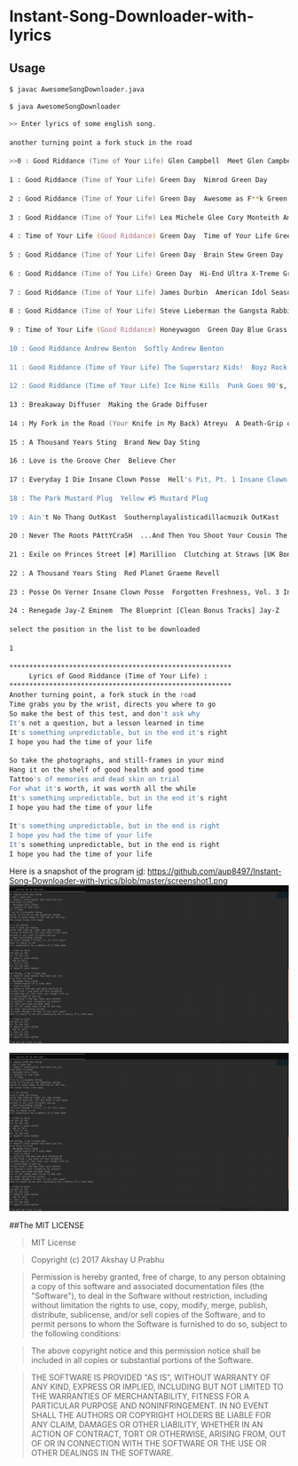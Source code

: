 # Instant-Song-Downloader-with-lyrics


## Usage

```bash
$ javac AwesomeSongDownloader.java
```
```bash
$ java AwesomeSongDownloader
```

```zsh
>> Enter lyrics of some english song.

another turning point a fork stuck in the road 

>>0 : Good Riddance (Time of Your Life) Glen Campbell  Meet Glen Campbell Glen Campbell

1 : Good Riddance (Time of Your Life) Green Day  Nimrod Green Day

2 : Good Riddance (Time of Your Life) Green Day  Awesome as F**k Green Day

3 : Good Riddance (Time of Your Life) Lea Michele Glee Cory Monteith Amber Riley Chord Overstreet  Glee: The Music - The Graduation Album Glee

4 : Time of Your Life (Good Riddance) Green Day  Time of Your Life Green Day

5 : Good Riddance (Time of Your Life) Green Day  Brain Stew Green Day

6 : Good Riddance (Time of You Life) Green Day  Hi-End Ultra X-Treme Green Day

7 : Good Riddance (Time of Your Life) James Durbin  American Idol Season 10 Highlights James Durbin

8 : Good Riddance (Time of Your Life) Steve Lieberman the Gangsta Rabbi  Jewish Pirate Steve Lieberman the Gangsta Rabbi

9 : Time of Your Life (Good Riddance) Honeywagon  Green Day Blue Grass: Pickin' on Green Day a Bluegrass Tribute Various Artists

10 : Good Riddance Andrew Benton  Softly Andrew Benton

11 : Good Riddance (Time of Your Life) The Superstarz Kids!  Boyz Rock! The Superstarz Kids!

12 : Good Riddance (Time of Your Life) Ice Nine Kills  Punk Goes 90's, Vol. 2 Various Artists

13 : Breakaway Diffuser  Making the Grade Diffuser

14 : My Fork in the Road (Your Knife in My Back) Atreyu  A Death-Grip on Yesterday Atreyu

15 : A Thousand Years Sting  Brand New Day Sting

16 : Love is the Groove Cher  Believe Cher

17 : Everyday I Die Insane Clown Posse  Hell's Pit, Pt. 1 Insane Clown Posse

18 : The Park Mustard Plug  Yellow #5 Mustard Plug

19 : Ain't No Thang OutKast  Southernplayalisticadillacmuzik OutKast

20 : Never The Roots PAttYCraSH  ...And Then You Shoot Your Cousin The Roots

21 : Exile on Princes Street [#] Marillion  Clutching at Straws [UK Bonus CD] Marillion

22 : A Thousand Years Sting  Red Planet Graeme Revell

23 : Posse On Verner Insane Clown Posse  Forgotten Freshness, Vol. 3 Insane Clown Posse

24 : Renegade Jay-Z Eminem  The Blueprint [Clean Bonus Tracks] Jay-Z

select the position in the list to be downloaded 

1

********************************************************
     Lyrics of Good Riddance (Time of Your Life) :    
********************************************************
Another turning point, a fork stuck in the road
Time grabs you by the wrist, directs you where to go
So make the best of this test, and don't ask why
It's not a question, but a lesson learned in time
It's something unpredictable, but in the end it's right
I hope you had the time of your life

So take the photographs, and still-frames in your mind
Hang it on the shelf of good health and good time
Tattoo's of memories and dead skin on trial
For what it's worth, it was worth all the while
It's something unpredictable, but in the end it's right
I hope you had the time of your life

It's something unpredictable, but in the end is right
I hope you had the time of your life
It's something unpredictable, but in the end is right
I hope you had the time of your life

```

Here is a snapshot of the program
[id]: https://github.com/aup8497/Instant-Song-Downloader-with-lyrics/blob/master/screenshot1.png
![alt text][id]
 
[id]: https://github.com/aup8497/Instant-Song-Downloader-with-lyrics/blob/master/screenshot2.png
![alt text][id]
 

##The MIT LICENSE

>MIT License

>Copyright (c) 2017 Akshay U Prabhu

>Permission is hereby granted, free of charge, to any person obtaining a copy
of this software and associated documentation files (the "Software"), to deal
in the Software without restriction, including without limitation the rights
to use, copy, modify, merge, publish, distribute, sublicense, and/or sell
copies of the Software, and to permit persons to whom the Software is
furnished to do so, subject to the following conditions:

>The above copyright notice and this permission notice shall be included in all
copies or substantial portions of the Software.

>THE SOFTWARE IS PROVIDED "AS IS", WITHOUT WARRANTY OF ANY KIND, EXPRESS OR
IMPLIED, INCLUDING BUT NOT LIMITED TO THE WARRANTIES OF MERCHANTABILITY,
FITNESS FOR A PARTICULAR PURPOSE AND NONINFRINGEMENT. IN NO EVENT SHALL THE
AUTHORS OR COPYRIGHT HOLDERS BE LIABLE FOR ANY CLAIM, DAMAGES OR OTHER
LIABILITY, WHETHER IN AN ACTION OF CONTRACT, TORT OR OTHERWISE, ARISING FROM,
OUT OF OR IN CONNECTION WITH THE SOFTWARE OR THE USE OR OTHER DEALINGS IN THE
SOFTWARE.

